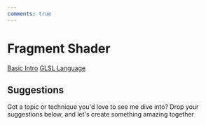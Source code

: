 ```yaml
---
comments: true
--- 
```

# Fragment Shader

[Basic Intro](01_BasicIntro.md)
[GLSL Language](02_GLSLlanguage.md)

## Suggestions
Got a topic or technique you'd love to see me dive into? Drop your suggestions below, and let's create something amazing together
